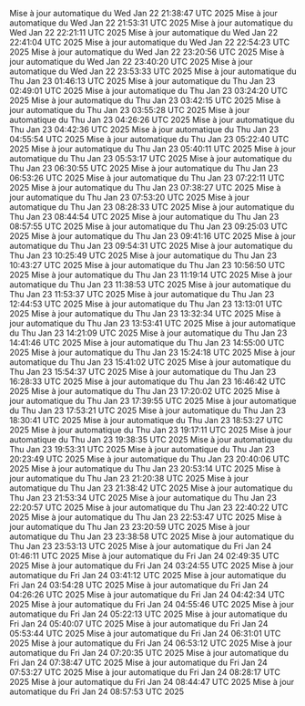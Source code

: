 Mise à jour automatique du Wed Jan 22 21:38:47 UTC 2025
Mise à jour automatique du Wed Jan 22 21:53:31 UTC 2025
Mise à jour automatique du Wed Jan 22 22:21:11 UTC 2025
Mise à jour automatique du Wed Jan 22 22:41:04 UTC 2025
Mise à jour automatique du Wed Jan 22 22:54:23 UTC 2025
Mise à jour automatique du Wed Jan 22 23:20:56 UTC 2025
Mise à jour automatique du Wed Jan 22 23:40:20 UTC 2025
Mise à jour automatique du Wed Jan 22 23:53:33 UTC 2025
Mise à jour automatique du Thu Jan 23 01:46:13 UTC 2025
Mise à jour automatique du Thu Jan 23 02:49:01 UTC 2025
Mise à jour automatique du Thu Jan 23 03:24:20 UTC 2025
Mise à jour automatique du Thu Jan 23 03:42:15 UTC 2025
Mise à jour automatique du Thu Jan 23 03:55:28 UTC 2025
Mise à jour automatique du Thu Jan 23 04:26:26 UTC 2025
Mise à jour automatique du Thu Jan 23 04:42:36 UTC 2025
Mise à jour automatique du Thu Jan 23 04:55:54 UTC 2025
Mise à jour automatique du Thu Jan 23 05:22:40 UTC 2025
Mise à jour automatique du Thu Jan 23 05:40:11 UTC 2025
Mise à jour automatique du Thu Jan 23 05:53:17 UTC 2025
Mise à jour automatique du Thu Jan 23 06:30:55 UTC 2025
Mise à jour automatique du Thu Jan 23 06:53:26 UTC 2025
Mise à jour automatique du Thu Jan 23 07:22:11 UTC 2025
Mise à jour automatique du Thu Jan 23 07:38:27 UTC 2025
Mise à jour automatique du Thu Jan 23 07:53:20 UTC 2025
Mise à jour automatique du Thu Jan 23 08:28:33 UTC 2025
Mise à jour automatique du Thu Jan 23 08:44:54 UTC 2025
Mise à jour automatique du Thu Jan 23 08:57:55 UTC 2025
Mise à jour automatique du Thu Jan 23 09:25:03 UTC 2025
Mise à jour automatique du Thu Jan 23 09:41:16 UTC 2025
Mise à jour automatique du Thu Jan 23 09:54:31 UTC 2025
Mise à jour automatique du Thu Jan 23 10:25:49 UTC 2025
Mise à jour automatique du Thu Jan 23 10:43:27 UTC 2025
Mise à jour automatique du Thu Jan 23 10:56:50 UTC 2025
Mise à jour automatique du Thu Jan 23 11:19:14 UTC 2025
Mise à jour automatique du Thu Jan 23 11:38:53 UTC 2025
Mise à jour automatique du Thu Jan 23 11:53:37 UTC 2025
Mise à jour automatique du Thu Jan 23 12:44:53 UTC 2025
Mise à jour automatique du Thu Jan 23 13:13:01 UTC 2025
Mise à jour automatique du Thu Jan 23 13:32:34 UTC 2025
Mise à jour automatique du Thu Jan 23 13:53:41 UTC 2025
Mise à jour automatique du Thu Jan 23 14:21:09 UTC 2025
Mise à jour automatique du Thu Jan 23 14:41:46 UTC 2025
Mise à jour automatique du Thu Jan 23 14:55:00 UTC 2025
Mise à jour automatique du Thu Jan 23 15:24:18 UTC 2025
Mise à jour automatique du Thu Jan 23 15:41:02 UTC 2025
Mise à jour automatique du Thu Jan 23 15:54:37 UTC 2025
Mise à jour automatique du Thu Jan 23 16:28:33 UTC 2025
Mise à jour automatique du Thu Jan 23 16:46:42 UTC 2025
Mise à jour automatique du Thu Jan 23 17:20:02 UTC 2025
Mise à jour automatique du Thu Jan 23 17:39:55 UTC 2025
Mise à jour automatique du Thu Jan 23 17:53:21 UTC 2025
Mise à jour automatique du Thu Jan 23 18:30:41 UTC 2025
Mise à jour automatique du Thu Jan 23 18:53:27 UTC 2025
Mise à jour automatique du Thu Jan 23 19:17:11 UTC 2025
Mise à jour automatique du Thu Jan 23 19:38:35 UTC 2025
Mise à jour automatique du Thu Jan 23 19:53:31 UTC 2025
Mise à jour automatique du Thu Jan 23 20:23:49 UTC 2025
Mise à jour automatique du Thu Jan 23 20:40:06 UTC 2025
Mise à jour automatique du Thu Jan 23 20:53:14 UTC 2025
Mise à jour automatique du Thu Jan 23 21:20:38 UTC 2025
Mise à jour automatique du Thu Jan 23 21:38:42 UTC 2025
Mise à jour automatique du Thu Jan 23 21:53:34 UTC 2025
Mise à jour automatique du Thu Jan 23 22:20:57 UTC 2025
Mise à jour automatique du Thu Jan 23 22:40:22 UTC 2025
Mise à jour automatique du Thu Jan 23 22:53:47 UTC 2025
Mise à jour automatique du Thu Jan 23 23:20:59 UTC 2025
Mise à jour automatique du Thu Jan 23 23:38:58 UTC 2025
Mise à jour automatique du Thu Jan 23 23:53:13 UTC 2025
Mise à jour automatique du Fri Jan 24 01:46:11 UTC 2025
Mise à jour automatique du Fri Jan 24 02:49:35 UTC 2025
Mise à jour automatique du Fri Jan 24 03:24:55 UTC 2025
Mise à jour automatique du Fri Jan 24 03:41:12 UTC 2025
Mise à jour automatique du Fri Jan 24 03:54:28 UTC 2025
Mise à jour automatique du Fri Jan 24 04:26:26 UTC 2025
Mise à jour automatique du Fri Jan 24 04:42:34 UTC 2025
Mise à jour automatique du Fri Jan 24 04:55:46 UTC 2025
Mise à jour automatique du Fri Jan 24 05:22:13 UTC 2025
Mise à jour automatique du Fri Jan 24 05:40:07 UTC 2025
Mise à jour automatique du Fri Jan 24 05:53:44 UTC 2025
Mise à jour automatique du Fri Jan 24 06:31:01 UTC 2025
Mise à jour automatique du Fri Jan 24 06:53:12 UTC 2025
Mise à jour automatique du Fri Jan 24 07:20:35 UTC 2025
Mise à jour automatique du Fri Jan 24 07:38:47 UTC 2025
Mise à jour automatique du Fri Jan 24 07:53:27 UTC 2025
Mise à jour automatique du Fri Jan 24 08:28:17 UTC 2025
Mise à jour automatique du Fri Jan 24 08:44:47 UTC 2025
Mise à jour automatique du Fri Jan 24 08:57:53 UTC 2025
